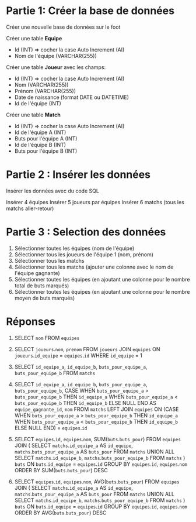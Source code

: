 
# Partie 1: Créer la base de données

Créer une nouvelle base de données sur le foot

Créer une table **Equipe**
* Id (INT) => cocher la case Auto Increment (AI)
* Nom de l'équipe (VARCHAR(255))

Créer une table **Joueur**
avec les champs:
* Id (INT) => cocher la case Auto Increment (AI)
* Nom (VARCHAR(255))
* Prénom (VARCHAR(255))
* Date de naissance (format DATE ou DATETIME)
* Id de l'équipe (INT)

Créer une table **Match**
* Id (INT) => cocher la case Auto Increment (AI)
* Id de l'équipe A (INT)
* Buts pour l'équipe A (INT)
* Id de l'équipe B (INT)
* Buts pour l'équipe B (INT)

# Partie 2 : Insérer les données

Insérer les données avec du code SQL

Insérer 4 équipes
Insérer 5 joueurs par équipes
Insérer 6 matchs (tous les matchs aller-retour)

# Partie 3 : Selection des données

1. Sélectionner toutes les équipes (nom de l'équipe)
2. Sélectionner tous les joueurs de l'équipe 1 (nom, prénom)
3. Sélectionner tous les matchs
4. Sélectionner tous les matchs (ajouter une colonne avec le nom de l'équipe gagnante)
5. Sélectionner toutes les équipes (en ajoutant une colonne pour le nombre total de buts marqués)
6. Sélectionner toutes les équipes (en ajoutant une colonne pour le nombre moyen de buts marqués)




# Réponses


1. SELECT `nom`
FROM `equipes`


2. SELECT `joueurs`.`nom`, `prenom`
FROM `joueurs`
JOIN `equipes`
ON `joueurs`.`id_equipe` = `equipes`.`id`
WHERE `id_equipe` = 1


3. SELECT `id_equipe_a`, `id_equipe_b`, `buts_pour_equipe_a`, `buts_pour_equipe_b`
FROM `matchs`


4. SELECT 
    `id_equipe_a`,
    `id_equipe_b`,
    `buts_pour_equipe_a`,
    `buts_pour_equipe_b`,
    CASE
        WHEN `buts_pour_equipe_a` > `buts_pour_equipe_b` THEN `id_equipe_a`
        WHEN `buts_pour_equipe_a` < `buts_pour_equipe_b` THEN `id_equipe_b`
        ELSE NULL
    END AS `equipe_gagnante_id`,
    `nom`
FROM `matchs`
LEFT JOIN `equipes`
ON (CASE
        WHEN `buts_pour_equipe_a` > `buts_pour_equipe_b` THEN `id_equipe_a`
        WHEN `buts_pour_equipe_a` < `buts_pour_equipe_b` THEN `id_equipe_b`
        ELSE NULL
    END) = `equipes`.`id`
    

5. SELECT `equipes`.`id`, `equipes`.`nom`, SUM(`buts`.`buts_pour`)
FROM `equipes`
JOIN (
    SELECT `matchs`.`id_equipe_a` AS `id_equipe`, `matchs`.`buts_pour_equipe_a` AS `buts_pour`
    FROM `matchs`
    UNION ALL
    SELECT `matchs`.`id_equipe_b`, `matchs`.`buts_pour_equipe_b`
    FROM `matchs`
) `buts`
ON `buts`.`id_equipe` = `equipes`.`id`
GROUP BY `equipes`.`id`, `equipes`.`nom`
ORDER BY SUM(`buts`.`buts_pour`) DESC


6. SELECT `equipes`.`id`, `equipes`.`nom`, AVG(`buts`.`buts_pour`)
FROM `equipes`
JOIN (
    SELECT `matchs`.`id_equipe_a` AS `id_equipe`, `matchs`.`buts_pour_equipe_a` AS `buts_pour`
    FROM `matchs`
    UNION ALL
    SELECT `matchs`.`id_equipe_b`, `matchs`.`buts_pour_equipe_b`
    FROM `matchs`
) `buts`
ON `buts`.`id_equipe` = `equipes`.`id`
GROUP BY `equipes`.`id`, `equipes`.`nom`
ORDER BY AVG(`buts`.`buts_pour`) DESC